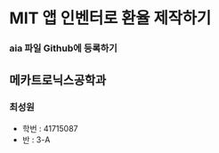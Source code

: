 # MIT 앱 인벤터로 환율  제작하기
### aia 파일 Github에 등록하기

## 메카트로닉스공학과

### 최성원

- 학번 : 41715087
-   반 :   3-A
